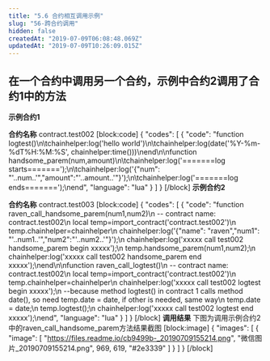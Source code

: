 ```yaml
---
title: "5.6 合约相互调用示例"
slug: "56-跨合约调用"
hidden: false
createdAt: "2019-07-09T06:08:48.069Z"
updatedAt: "2019-07-09T10:26:09.015Z"
---
```

## 在一个合约中调用另一个合约，示例中合约2调用了合约1中的方法

**示例合约1**

**合约名称**
contract.test002
[block:code]
{
  "codes": [
    {
      "code": "function logtest()\n\tchainhelper:log('hello world')\n\tchainhelper:log(date('%Y-%m-%dT%H:%M:%S', chainhelper:time()))\nend\n\nfunction handsome_parem(num,amount)\n\tchainhelper:log('=======log starts=======');\n\tchainhelper:log('{\"num\": \"'..num..'\",\"amount\":\"'..amount..'\"}');\n\tchainhelper:log('=======log ends=======');\nend",
      "language": "lua"
    }
  ]
}
[/block]
**示例合约2**

**合约名称**
contract.test003
[block:code]
{
  "codes": [
    {
      "code": "function raven_call_handsome_parem(num1,num2)\n    -- contract name: contract.test002\n    local temp=import_contract('contract.test002')\n    temp.chainhelper=chainhelper\n    chainhelper:log('{\"name\": \"raven\",\"num1\": \"'..num1..'\",\"num2\":\"'..num2..'\"}');\n    chainhelper:log('xxxxx call test002 handsome_parem begin xxxxx');\n    temp.handsome_parem(num1,num2);\n    chainhelper:log('xxxxx call test002 handsome_parem end xxxxx');\nend\n\nfunction raven_call_logtest()\n    -- contract name: contract.test002\n    local temp=import_contract('contract.test002')\n    temp.chainhelper=chainhelper\n    chainhelper:log('xxxxx call test002 logtest begin xxxxx');\n    --because method logtest() in contract 1 calls method date(), so need temp.date = date, if other is needed, same way\n    temp.date = date;\n    temp.logtest();\n    chainhelper:log('xxxxx call test002 logtest end xxxxx');\nend",
      "language": "lua"
    }
  ]
}
[/block]
**调用结果**
下图为调用示例合约2中的raven_call_handsome_parem方法结果截图
[block:image]
{
  "images": [
    {
      "image": [
        "https://files.readme.io/cb9499b-_20190709155214.png",
        "微信图片_20190709155214.png",
        969,
        619,
        "#2e3339"
      ]
    }
  ]
}
[/block]